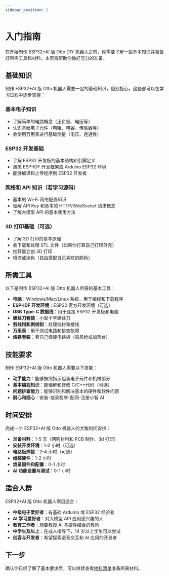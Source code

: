 ```yaml
---
sidebar_position: 2
---
```


# 入门指南

在开始制作 ESP32+AI 版 Otto DIY 机器人之前，你需要了解一些基本知识并准备好所需工具和材料。本页将帮助你做好充分的准备。

## 基础知识

制作 ESP32+AI 版 Otto 机器人需要一定的基础知识，但别担心，这些都可以在学习过程中逐步掌握：

### 基本电子知识

- 了解简单的电路概念（正负极、电压等）
- 认识基础电子元件（电阻、电容、传感器等）
- 会使用万用表进行基础测量（电压、连通性）

### ESP32 开发基础

- 了解 ESP32 开发板的基本结构和引脚定义
- 熟悉 ESP-IDF 开发框架或 Arduino ESP32 环境
- 能够编译和上传程序到 ESP32 开发板

### 网络和 API 知识（若学习源码）

- 基本的 Wi-Fi 网络配置知识
- 理解 API Key 和基本的 HTTP/WebSocket 请求概念
- 了解大模型 API 的基本使用方法

### 3D 打印基础（可选）

- 了解 3D 打印的基本原理
- 会下载和处理 STL 文件（如果你打算自己打印外壳）
- 推荐嘉立创 3D 打印
- 喷漆或涂色（自由搭配自己喜欢的颜色）

## 所需工具

以下是制作 ESP32+AI 版 Otto 机器人所需的基本工具：

- **电脑**：Windows/Mac/Linux 系统，用于编程和下载程序
- **ESP-IDF 开发环境**：ESP32 官方开发环境（可选）
- **USB Type-C 数据线**：用于连接 ESP32 开发板和电脑
- **螺丝刀套装**：小型十字螺丝刀
- **剪线钳和剥线钳**：处理线材和接线
- **万用表**：用于测试电路和排查故障
- **烙铁套装**：若自己焊接电路板（需风枪或加热台）

## 技能要求

制作 ESP32+AI 版 Otto 机器人需要以下技能：

- **动手能力**：能够按照指示组装电子元件和机械部分
- **基本编程知识**：能理解和修改 C/C++代码（可选）
- **问题排查能力**：能够识别和解决基本的硬件和软件问题
- **耐心和细心**：安装-烧录程序-配网-注册小智 AI

## 时间安排

完成一个 ESP32+AI 版 Otto 机器人的大致时间安排：

- **准备材料**：1-5 天（网购材料和 PCB 制作、3d 打印）
- **安装开发环境**：1-2 小时（可选）
- **电路板焊接**：2-4 小时（可选）
- **组装硬件**：1-2 小时
- **烧录固件和配置**：0-1 小时
- **AI 功能设置与测试**：0-1 小时

## 适合人群

ESP32+AI 版 Otto 机器人项目适合：

- **中级电子爱好者**：有基础 Arduino 或 ESP32 经验者
- **AI 学习爱好者**：对大模型 API 应用感兴趣的人
- **教育工作者**：想要教授 AI 与硬件结合的教师
- **中学生及以上**：在成人指导下，14 岁以上学生可以尝试
- **创客与开发者**：希望探索语音交互和 AI 应用的开发者

## 下一步

确认你已经了解了基本要求后，可以继续查看[物料清单](/docs/bom)准备所需材料。
